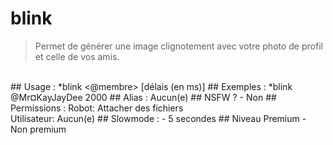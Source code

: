 # blink

> Permet de générer une image clignotement avec votre photo de profil et celle de vos amis.

<br>
## Usage :
*blink <@membre>  [délais (en ms)]
## Exemples :
*blink @Mr¤KayJayDee 2000
## Alias :
Aucun(e)
## NSFW ?
- Non
## Permissions :
Robot: Attacher des fichiers
<br>
Utilisateur: Aucun(e)
## Slowmode :
- 5 secondes
## Niveau Premium
- Non premium